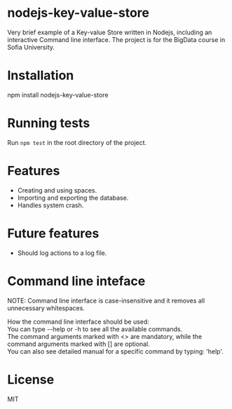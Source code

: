# nodejs-key-value-store
Very brief example of a Key-value Store written in Nodejs, including an interactive Command line interface. The project is for the BigData course in Sofia University.

# Installation
npm install nodejs-key-value-store

# Running tests
Run `npm test` in the root directory of the project.

# Features
* Creating and using spaces.
* Importing and exporting the database.
* Handles system crash.

# Future features
* Should log actions to a log file.

# Command line inteface
NOTE: Command line interface is case-insensitive and it removes all unnecessary whitespaces.

How the command line interface should be used:<br />
You can type --help or -h to see all the available commands.<br />
The command arguments marked with <> are mandatory, while the command arguments marked with [] are optional.<br />
You can also see detailed manual for a specific command by typing: 'help'.<br />

# License
MIT